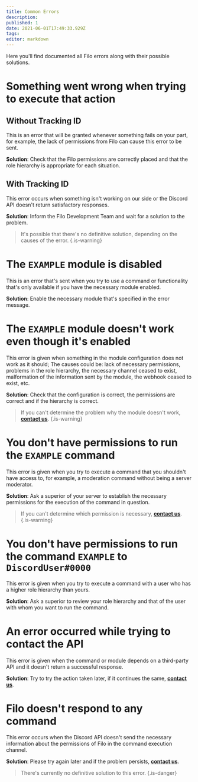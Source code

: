 ```yaml
---
title: Common Errors
description:
published: 1
date: 2021-06-01T17:49:33.929Z
tags:
editor: markdown
---
```


Here you'll find documented all Filo errors along with their possible solutions.

# Something went wrong when trying to execute that action

## Without Tracking ID

This is an error that will be granted whenever something fails on your part, for example, the lack of permissions from Filo can cause this error to be sent.

**Solution**: Check that the Filo permissions are correctly placed and that the role hierarchy is appropriate for each situation.

## With Tracking ID

This error occurs when something isn't working on our side or the Discord API doesn't return satisfactory responses.

**Solution**: Inform the Filo Development Team and wait for a solution to the problem.

> It's possible that there's no definitive solution, depending on the causes of the error.
{.is-warning}

# The ``EXAMPLE`` module is disabled

This is an error that's sent when you try to use a command or functionality that's only available if you have the necessary module enabled.

**Solution**: Enable the necessary module that's specified in the error message.

# The ``EXAMPLE`` module doesn't work even though it's enabled

This error is given when something in the module configuration does not work as it should; The causes could be: lack of necessary permissions, problems in the role hierarchy, the necessary channel ceased to exist, malformation of the information sent by the module, the webhook ceased to exist, etc.

**Solution**: Check that the configuration is correct, the permissions are correct and if the hierarchy is correct.

> If you can't determine the problem why the module doesn't work, **[contact us](https://filobot.xyz/discord)**.
{.is-warning}

# You don't have permissions to run the ``EXAMPLE`` command

This error is given when you try to execute a command that you shouldn't have access to, for example, a moderation command without being a server moderator.

**Solution**: Ask a superior of your server to establish the necessary permissions for the execution of the command in question.

> If you can't determine which permission is necessary, **[contact us](https://filobot.xyz/discord)**.
{.is-warning}

# You don't have permissions to run the command ``EXAMPLE`` to ``DiscordUser#0000``

This error is given when you try to execute a command with a user who has a higher role hierarchy than yours.

**Solution**: Ask a superior to review your role hierarchy and that of the user with whom you want to run the command.

# An error occurred while trying to contact the API

This error is given when the command or module depends on a third-party API and it doesn't return a successful response.

**Solution**: Try to try the action taken later, if it continues the same, **[contact us](https://filobot.xyz/discord)**.

# Filo doesn't respond to any command

This error occurs when the Discord API doesn't send the necessary information about the permissions of Filo in the command execution channel.

**Solution**: Please try again later and if the problem persists, **[contact us](https://filobot.xyz/discord)**.

> There's currently no definitive solution to this error.
{.is-danger}
